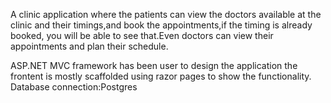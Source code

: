 A clinic application where the patients can view the doctors available at the clinic and their timings,and book the appointments,if the timing is already booked,
you will be able to see that.Even doctors can view their appointments and plan their schedule.

ASP.NET MVC framework has been user to design the application
the frontent is mostly scaffolded using razor pages to show the functionality.
Database connection:Postgres
